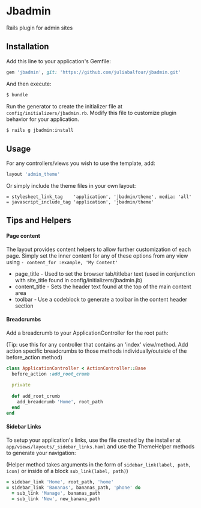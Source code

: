 # Jbadmin
Rails plugin for admin sites

## Installation
Add this line to your application's Gemfile:

```ruby
gem 'jbadmin', git: 'https://github.com/juliabalfour/jbadmin.git'
```

And then execute:
```bash
$ bundle
```

Run the generator to create the initializer file at `config/initializers/jbadmin.rb`. Modify this file to customize plugin behavior for your application.
```bash
$ rails g jbadmin:install
```

## Usage

For any controllers/views you wish to use the template, add:
```ruby
layout 'admin_theme'
```

Or simply include the theme files in your own layout:
```haml
= stylesheet_link_tag    'application', 'jbadmin/theme', media: 'all'
= javascript_include_tag 'application', 'jbadmin/theme'
```


## Tips and Helpers

#### Page content

The layout provides content helpers to allow further customization of each page. Simply set the inner content for any of these options from any view using `- content_for :example, 'My Content'`

- page_title - Used to set the browser tab/titlebar text (used in conjunction with site_title found in config/initializers/jbadmin.jb)
- content_title - Sets the header text found at the top of the main content area
- toolbar - Use a codeblock to generate a toolbar in the content header section

#### Breadcrumbs

Add a breadcrumb to your ApplicationController for the root path:

(Tip: use this for any controller that contains an 'index' view/method. Add action specific breadcrumbs to those methods individually/outside of the before_action method)
```ruby
class ApplicationController < ActionController::Base
  before_action :add_root_crumb
 
  private
 
  def add_root_crumb
    add_breadcrumb 'Home', root_path
  end
end
```

#### Sidebar Links

To setup your application's links, use the file created by the installer at `app/views/layouts/_sidebar_links.haml` and use the ThemeHelper methods to generate your navigation:

(Helper method takes arguments in the form of `sidebar_link(label, path, icon)` or inside of a block `sub_link(label, path)`)
```ruby
= sidebar_link 'Home', root_path, 'home'
= sidebar_link 'Bananas', bananas_path, 'phone' do
  = sub_link 'Manage', bananas_path
  = sub_link 'New', new_banana_path
```